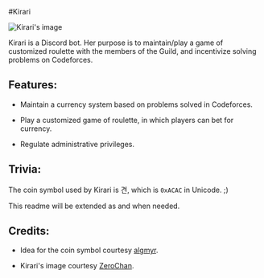 #Kirari

![Kirari's image](https://i.imgur.com/h5wSa9O.png)

Kirari is a Discord bot. Her purpose is to maintain/play a game of customized roulette with
the members of the Guild, and incentivize solving problems on Codeforces.

## Features:

* Maintain a currency system based on problems solved in Codeforces.

* Play a customized game of roulette, in which players can bet for currency.

* Regulate administrative privileges.

## Trivia:

The coin symbol used by Kirari is 견, which is `0xACAC` in Unicode. ;)

This readme will be extended as and when needed.

## Credits:

* Idea for the coin symbol courtesy [algmyr](https://github.com/algmyr).

* Kirari's image courtesy [ZeroChan](https://www.zerochan.net/2180966).

